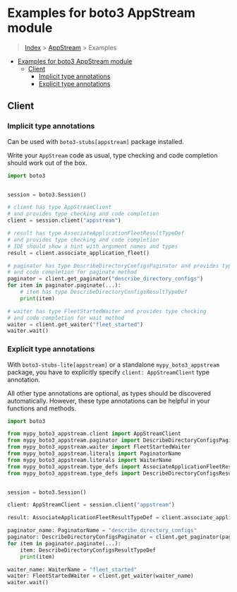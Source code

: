 <a id="examples-for-boto3-appstream-module"></a>

# Examples for boto3 AppStream module

> [Index](../README.md) > [AppStream](./README.md) > Examples

- [Examples for boto3 AppStream module](#examples-for-boto3-appstream-module)
  - [Client](#client)
    - [Implicit type annotations](#implicit-type-annotations)
    - [Explicit type annotations](#explicit-type-annotations)

<a id="client"></a>

## Client

<a id="implicit-type-annotations"></a>

### Implicit type annotations

Can be used with `boto3-stubs[appstream]` package installed.

Write your `AppStream` code as usual, type checking and code completion should
work out of the box.

```python
import boto3


session = boto3.Session()

# client has type AppStreamClient
# and provides type checking and code completion
client = session.client("appstream")

# result has type AssociateApplicationFleetResultTypeDef
# and provides type checking and code completion
# IDE should show a hint with argument names and types
result = client.associate_application_fleet()

# paginator has type DescribeDirectoryConfigsPaginator and provides type checking
# and code completion for paginate method
paginator = client.get_paginator("describe_directory_configs")
for item in paginator.paginate(...):
    # item has type DescribeDirectoryConfigsResultTypeDef
    print(item)

# waiter has type FleetStartedWaiter and provides type checking
# and code completion for wait method
waiter = client.get_waiter("fleet_started")
waiter.wait()
```

<a id="explicit-type-annotations"></a>

### Explicit type annotations

With `boto3-stubs-lite[appstream]` or a standalone `mypy_boto3_appstream`
package, you have to explicitly specify `client: AppStreamClient` type
annotation.

All other type annotations are optional, as types should be discovered
automatically. However, these type annotations can be helpful in your functions
and methods.

```python
import boto3

from mypy_boto3_appstream.client import AppStreamClient
from mypy_boto3_appstream.paginator import DescribeDirectoryConfigsPaginator
from mypy_boto3_appstream.waiter import FleetStartedWaiter
from mypy_boto3_appstream.literals import PaginatorName
from mypy_boto3_appstream.literals import WaiterName
from mypy_boto3_appstream.type_defs import AssociateApplicationFleetResultTypeDef
from mypy_boto3_appstream.type_defs import DescribeDirectoryConfigsResultTypeDef


session = boto3.Session()

client: AppStreamClient = session.client("appstream")

result: AssociateApplicationFleetResultTypeDef = client.associate_application_fleet()

paginator_name: PaginatorName = "describe_directory_configs"
paginator: DescribeDirectoryConfigsPaginator = client.get_paginator(paginator_name)
for item in paginator.paginate(...):
    item: DescribeDirectoryConfigsResultTypeDef
    print(item)

waiter_name: WaiterName = "fleet_started"
waiter: FleetStartedWaiter = client.get_waiter(waiter_name)
waiter.wait()
```
